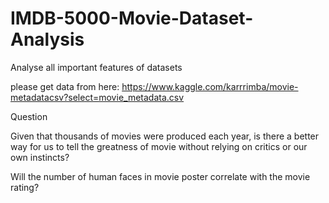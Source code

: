 # IMDB-5000-Movie-Dataset-Analysis
Analyse all important features of datasets

please get data from here: https://www.kaggle.com/karrrimba/movie-metadatacsv?select=movie_metadata.csv

Question

Given that thousands of movies were produced each year, is there a better way for us to tell the greatness of movie without relying on critics or our own instincts?

Will the number of human faces in movie poster correlate with the movie rating?
